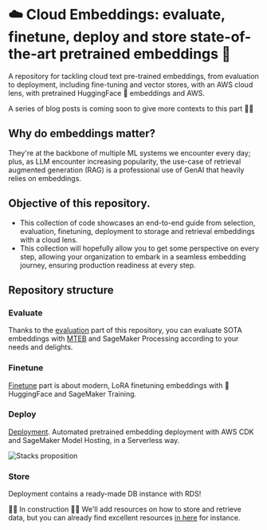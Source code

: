 # ☁️ Cloud Embeddings: evaluate, finetune, deploy and store state-of-the-art pretrained embeddings 🔢

A repository for tackling cloud text pre-trained embeddings, from evaluation to deployment, including fine-tuning and vector stores, with an AWS cloud lens, with pretrained HuggingFace 🤗 embeddings and AWS.

A series of blog posts is coming soon to give more contexts to this part 👷🏻 

## Why do embeddings matter?

They're at the backbone of multiple ML systems we encounter every day; plus, as LLM encounter increasing popularity, the use-case of retrieval augmented generation (RAG) is a professional use of GenAI that heavily relies on embeddings.

## Objective of this repository.

* This collection of code showcases an end-to-end guide from selection, evaluation, finetuning, deployment to storage and retrieval embeddings with a cloud lens.
* This collection will hopefully allow you to get some perspective on every step, allowing your organization to embark in a seamless embedding journey, ensuring production readiness at every step.

## Repository structure

### Evaluate
Thanks to the [evaluation](evaluate/) part of this repository, you can evaluate SOTA embeddings with [MTEB](https://huggingface.co/blog/mteb) and SageMaker Processing according to your needs and delights.

### Finetune

[Finetune](finetune/) part is about modern, LoRA finetuning embeddings with 🤗 HuggingFace and SageMaker Training.

### Deploy

[Deployment](deploy/). Automated pretrained embedding deployment with AWS CDK and SageMaker Model Hosting, in a Serverless way.

![Stacks proposition](https://github.com/mNemlaghi/cloud-embeddings/assets/12110853/e177f369-3276-4c3c-9cd4-1b4966309db6)


### Store

Deployment contains a ready-made DB instance with RDS!

🚧🚧 In construction 🚧🚧
We'll add resources on how to store and retrieve data, but you can already find excellent resources [in here](https://aws.amazon.com/fr/blogs/database/building-ai-powered-search-in-postgresql-using-amazon-sagemaker-and-pgvector/) for instance.
 

